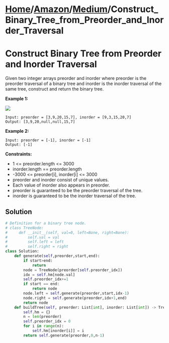 # [Home](./../../..)/[Amazon](./../..)/[Medium](./..)/Construct_Binary_Tree_from_Preorder_and_Inorder_Traversal
<h1>Construct Binary Tree from Preorder and Inorder Traversal</h1>

<p>
Given two integer arrays preorder and inorder where preorder is the preorder traversal of a binary tree and inorder is the inorder traversal of the same tree, construct and return the binary tree.
</p>

<b>Example 1:</b>

<img src="https://assets.leetcode.com/uploads/2021/02/19/tree.jpg">

    Input: preorder = [3,9,20,15,7], inorder = [9,3,15,20,7]
    Output: [3,9,20,null,null,15,7]
    
<b>Example 2:</b>

    Input: preorder = [-1], inorder = [-1]
    Output: [-1]

<b>Constraints:</b>

- 1 <= preorder.length <= 3000
- inorder.length == preorder.length
- -3000 <= preorder[i], inorder[i] <= 3000
- preorder and inorder consist of unique values.
- Each value of inorder also appears in preorder.
- preorder is guaranteed to be the preorder traversal of the tree.
- inorder is guaranteed to be the inorder traversal of the tree.

<h2>Solution</h2>

```python
# Definition for a binary tree node.
# class TreeNode:
#     def __init__(self, val=0, left=None, right=None):
#         self.val = val
#         self.left = left
#         self.right = right
class Solution:
    def generate(self,preorder,start,end):
        if start>end:
            return
        node = TreeNode(preorder[self.preorder_idx])
        idx = self.hm[node.val]
        self.preorder_idx+=1
        if start == end:
            return node
        node.left = self.generate(preorder,start,idx-1)
        node.right = self.generate(preorder,idx+1,end)
        return node
    def buildTree(self, preorder: List[int], inorder: List[int]) -> TreeNode:
        self.hm = {}
        n = len(preorder)
        self.preorder_idx = 0
        for i in range(n):
            self.hm[inorder[i]] = i
        return self.generate(preorder,0,n-1)
```
